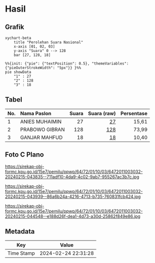 # Hasil

## Grafik

```mermaid
xychart-beta
    title "Perolehan Suara Nasional"
    x-axis [01, 02, 03]
    y-axis "Suara" 0 --> 128
    bar [27, 128, 18]
```

```mermaid
%%{init: {"pie": {"textPosition": 0.5}, "themeVariables": {"pieOuterStrokeWidth": "5px"}} }%%
pie showData
    "1" : 27
    "2" : 128
    "3" : 18
```

## Tabel

| No. | Nama Paslon    | Suara | Suara (raw) | Persentase |
|:--- |:-------------- | -----:| -----------:| ----------:|
| 1   | ANIES MUHAIMIN | 27    | [27][p-1]   | 15,61      |
| 2   | PRABOWO GIBRAN | 128   | [128][p-2]  | 73,99      |
| 3   | GANJAR MAHFUD  | 18    | [18][p-3]   | 10,40      |


[p-1]: https://github.com/gigit-pemilu/pemilu-2024/blob/main/pilpres/hitung-suara/sub/64-kalimantan-timur/sub/72-kota-samarinda/sub/01-palaran/sub/1003-bukuan/sub/032-tps/sub/paslon-1.txt
[p-2]: https://github.com/gigit-pemilu/pemilu-2024/blob/main/pilpres/hitung-suara/sub/64-kalimantan-timur/sub/72-kota-samarinda/sub/01-palaran/sub/1003-bukuan/sub/032-tps/sub/paslon-2.txt
[p-3]: https://github.com/gigit-pemilu/pemilu-2024/blob/main/pilpres/hitung-suara/sub/64-kalimantan-timur/sub/72-kota-samarinda/sub/01-palaran/sub/1003-bukuan/sub/032-tps/sub/paslon-3.txt

## Foto C Plano

https://sirekap-obj-formc.kpu.go.id/15e7/pemilu/ppwp/64/72/01/10/03/6472011003032-20240215-043835--711adf10-4da9-4c02-9ab7-955267ac3b7c.jpg

https://sirekap-obj-formc.kpu.go.id/15e7/pemilu/ppwp/64/72/01/10/03/6472011003032-20240215-043939--86a6b24a-4216-4713-b735-760831fcb424.jpg

https://sirekap-obj-formc.kpu.go.id/15e7/pemilu/ppwp/64/72/01/10/03/6472011003032-20240215-044548--e188d26f-dea1-4d73-a30d-25862f849e86.jpg


## Metadata

| Key        | Value               |
| ---------- | ------------------- |
| Time Stamp | 2024-02-24 22:31:28 |



